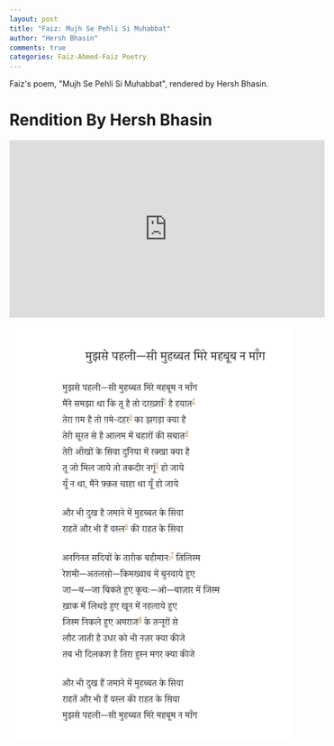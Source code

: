 ```yaml
---
layout: post
title: "Faiz: Mujh Se Pehli Si Muhabbat"
author: "Hersh Bhasin"
comments: true
categories: Faiz-Ahmed-Faiz Poetry
---
```




Faiz's poem, "Mujh Se Pehli Si Muhabbat", rendered by Hersh Bhasin.

# Rendition By Hersh Bhasin

<iframe width="560" height="315" src="https://www.youtube.com/embed/nPTlhLb75fk" frameborder="0" allow="accelerometer; autoplay; encrypted-media; gyroscope; picture-in-picture" allowfullscreen></iframe>

![faiz-muj-se](../assets/faiz-muj-se.png)